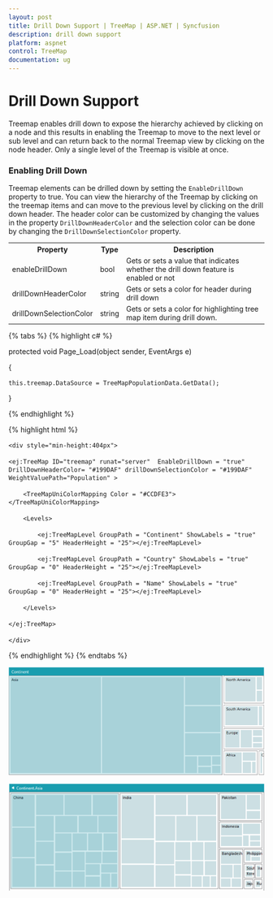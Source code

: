 ```yaml
---
layout: post
title: Drill Down Support | TreeMap | ASP.NET | Syncfusion
description: drill down support
platform: aspnet
control: TreeMap
documentation: ug
---
```


# Drill Down Support

Treemap enables drill down to expose the hierarchy achieved by clicking on a node and this results in enabling the Treemap to move to the next level or sub level and can return back to the normal Treemap view by clicking on the node header. Only a single level of the Treemap is visible at once.

### Enabling Drill Down

Treemap elements can be drilled down by setting the `EnableDrillDown` property to true. You can view the hierarchy of the Treemap by clicking on the treemap items and can move to the previous level by clicking on the drill down header. The header color can be customized by changing the values in the property `DrillDownHeaderColor` and the selection color can be done by changing the `DrillDownSelectionColor` property.


<table>
<tr>
<th>
Property</th><th>
Type</th><th>
Description</th></tr>
<tr>
<td>
enableDrillDown</td><td>
bool</td><td>
Gets or sets a value that indicates whether the drill down feature is enabled or not</td></tr>
<tr>
<td>
drillDownHeaderColor</td><td>
string</td><td>
Gets or sets a color for header during drill down</td></tr>
<tr>
<td>
drillDownSelectionColor</td><td>
string</td><td>
Gets or sets a color for highlighting tree map item during drill down.</td></tr>
</table>

{% tabs %}
{% highlight c# %}

protected void Page_Load(object sender, EventArgs e)

{

    this.treemap.DataSource = TreeMapPopulationData.GetData();

}

{% endhighlight  %}

{% highlight html %}

    <div style="min-height:404px">

    <ej:TreeMap ID="treemap" runat="server"  EnableDrillDown = "true" DrillDownHeaderColor= "#199DAF" drillDownSelectionColor = "#199DAF" WeightValuePath="Population" >

        <TreeMapUniColorMapping Color = "#CCDFE3"></TreeMapUniColorMapping>

        <Levels>

            <ej:TreeMapLevel GroupPath = "Continent" ShowLabels = "true" GroupGap = "5" HeaderHeight = "25"></ej:TreeMapLevel>

            <ej:TreeMapLevel GroupPath = "Country" ShowLabels = "true" GroupGap = "0" HeaderHeight = "25"></ej:TreeMapLevel>

            <ej:TreeMapLevel GroupPath = "Name" ShowLabels = "true" GroupGap = "0" HeaderHeight = "25"></ej:TreeMapLevel>

        </Levels>

    </ej:TreeMap>

    </div>

{% endhighlight  %}
{% endtabs %}

![](Drill-Down-Support_images/Drill-Down-Support_img1.png) 

![](Drill-Down-Support_images/Drill-Down-Support_img2.png) 